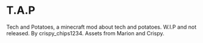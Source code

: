 # **T.A.P**
Tech and Potatoes, a minecraft mod about tech and potatoes. W.I.P and not released.
By crispy_chips1234. Assets from Marion and Crispy.
